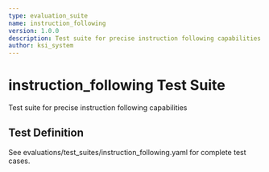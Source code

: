 ```yaml
---
type: evaluation_suite
name: instruction_following
version: 1.0.0
description: Test suite for precise instruction following capabilities
author: ksi_system
---
```


# instruction_following Test Suite

Test suite for precise instruction following capabilities

## Test Definition

See evaluations/test_suites/instruction_following.yaml for complete test cases.
